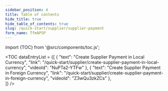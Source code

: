 ```yaml
---
sidebar_position: 4
title: Table of contents
hide_title: true
hide_table_of_contents: true 
slug: /quick-start/supplier/supplier-payment 
form_name: TfmAPSP
---
```


import {TOC} from '@src/components/toc.js';

<TOC
dataEntryList = {[
{
  "text": "Create Supplier Payment in Local Currency", 
  "link": "/quick-start/supplier/create-supplier-payment-in-local-currency",
  "videoId": "NuPTa2-YTFw"
}, 
{
  "text": "Create Supplier Payment in Foreign Currency",
  "link": "/quick-start/supplier/create-supplier-payment-in-foreign-currency",
  "videoId": "Z3wQu3zkZCs" 
},   
]}
/>
